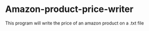 # Amazon-product-price-writer
This program will write the price of an amazon product on a .txt file
